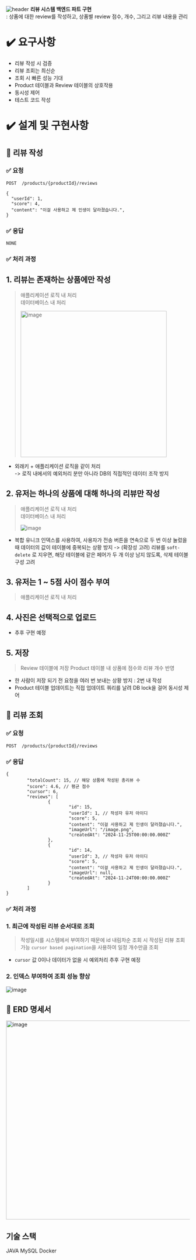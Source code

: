 ![header](https://capsule-render.vercel.app/api?type=rounded&color=auto&height=100&section=header&text=Reviewing&fontSize=70)
**리뷰 시스템 백엔드 파트 구현**   
: 상품에 대한 review를 작성하고, 상품별 review 점수, 개수, 그리고 리뷰 내용을 관리

# ✔️ 요구사항
- 리뷰 작성 시 검증
- 리뷰 조회는 최신순
- 조회 시 빠른 성능 기대
- Product 테이블과 Review 테이블의 상호작용
- 동시성 제어
- 테스트 코드 작성

# ✔️ 설계 및 구현사항
## 🎯 리뷰 작성
### ✅ 요청
`POST  /products/{productId}/reviews`
```
{
  "userId": 1,
  "score": 4,
  "content": "이걸 사용하고 제 인생이 달라졌습니다.",
}
```
### ✅ 응답
```
NONE
```
### ✅ 처리 과정
## 1. 리뷰는 존재하는 상품에만 작성
> 애플리케이션 로직 내 처리   
> 데이터베이스 내 처리
> 
> <img width="400" alt="image" src="https://github.com/user-attachments/assets/e4365218-2c4d-4084-96ad-03e84f5f12d4">
- 외래키 + 애플리케이션 로직을 같이 처리   
-> 로직 내에서의 예외처리 분만 아니라 DB의 직접적인 데이터 조작 방지
## 2. 유저는 하나의 상품에 대해 하나의 리뷰만 작성
> 애플리케이션 로직 내 처리   
> 데이터베이스 내 처리
>
> ![image](https://github.com/user-attachments/assets/8700c9cd-881a-4ca0-91d2-d0bd9a441f8b)
- 복합 유니크 인덱스를 사용하여, 사용자가 전송 버튼을 연속으로 두 번 이상 눌렀을 때 데이터의 값이 테이블에 중복되는 상황 방지
-> (확장성 고려) 리뷰를 `soft-delete` 로 지우면, 해당 테이블에 같은 페어가 두 개 이상 남지 않도록, 삭제 테이블 구성 고려
## 3. 유저는 1 ~ 5점 사이 점수 부여
> 애플리케이션 로직 내 처리
## 4. 사진은 선택적으로 업로드
- 추후 구현 예정
## 5. 저장
> Review 테이블에 저장
> Product 테이블 내 상품에 점수와 리뷰 개수 반영
- 한 사람이 저장 되기 전 요청을 여러 번 보내는 상황 방지 : 2번 내 작성
- Product 테이블 업데이트는 직접 업데이트 쿼리를 날려 DB lock을 걸어 동시성 제어
## 🎯 리뷰 조회
### ✅ 요청
`POST  /products/{productId}/reviews`
### ✅ 응답
```
{
		"totalCount": 15, // 해당 상품에 작성된 총리뷰 수
		"score": 4.6, // 평균 점수
		"cursor": 6,
		"reviews": [
				{
						"id": 15,
						"userId": 1, // 작성자 유저 아이디
						"score": 5,
						"content": "이걸 사용하고 제 인생이 달라졌습니다.",
						"imageUrl": "/image.png",
						"createdAt": "2024-11-25T00:00:00.000Z"
				},
				{
						"id": 14,
						"userId": 3, // 작성자 유저 아이디
						"score": 5,
						"content": "이걸 사용하고 제 인생이 달라졌습니다.",
						"imageUrl": null,
						"createdAt": "2024-11-24T00:00:00.000Z"
				}
		]
}
```
### ✅ 처리 과정
### 1. 최근에 작성된 리뷰 순서대로 조회
> 작성일시를 시스템에서 부여하기 때문에 id 내림차순 조회 시 작성된 리뷰 조회 가능
> `cursor based pagination`을 사용하여 일정 개수만큼 조회
- `cursor` 값 0이나 데이터가 없을 시 예외처리 추후 구현 예정
### 2. 인덱스 부여하여 조회 성능 향상
![image](https://github.com/user-attachments/assets/8700c9cd-881a-4ca0-91d2-d0bd9a441f8b)
## 🎯 ERD 명세서
<img width="544" alt="image" src="https://github.com/user-attachments/assets/76ff56a2-3244-417d-b368-c8a4c956b29a">

## 기술 스택
JAVA
MySQL
Docker
